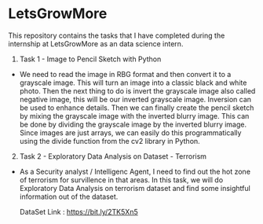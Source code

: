 # LetsGrowMore
This repository contains the tasks that I have completed during the internship at LetsGrowMore as an data science intern.
1) Task 1 -  Image to Pencil Sketch with Python
* We need to read the image in RBG format and then convert it to a grayscale image. This will turn an image into a classic black and white photo. Then the next thing to do is invert the grayscale image also called negative image, this will be our inverted grayscale image. Inversion can be used to enhance details. Then we can finally create the pencil sketch by mixing the grayscale image with the inverted blurry image. This can be done by dividing the grayscale image by the inverted blurry image. Since images are just arrays, we can easily do this programmatically using the divide function from the cv2 library in Python.

2) Task 2 -  Exploratory Data Analysis on Dataset - Terrorism 
* As a Security analyst / Intelligenc Agent, I need to find out the hot zone of terrorism for survillence in that areas. In this task, we will do Exploratory Data Analysis on terrorism dataset and find some insightful information out of the dataset.

  DataSet Link : https://bit.ly/2TK5Xn5
